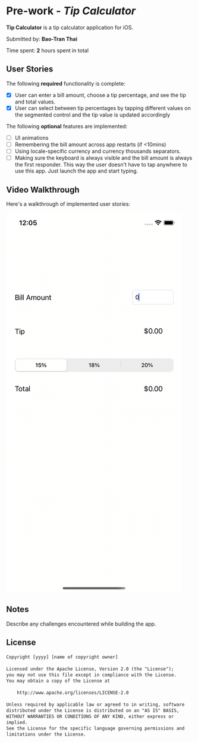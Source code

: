 # Pre-work - *Tip Calculator*

**Tip Calculator** is a tip calculator application for iOS.

Submitted by: **Bao-Tran Thai**

Time spent: **2** hours spent in total

## User Stories

The following **required** functionality is complete:

* [X] User can enter a bill amount, choose a tip percentage, and see the tip and total values.
* [X] User can select between tip percentages by tapping different values on the segmented control and the tip value is updated accordingly

The following **optional** features are implemented:

* [ ] UI animations
* [ ] Remembering the bill amount across app restarts (if <10mins)
* [ ] Using locale-specific currency and currency thousands separators.
* [ ] Making sure the keyboard is always visible and the bill amount is always the first responder. This way the user doesn't have to tap anywhere to use this app. Just launch the app and start typing.

## Video Walkthrough

Here's a walkthrough of implemented user stories:

<img src='https://github.com/tranthai09/Prework_iOS/blob/main/Prework.gif' title='Video Walkthrough' width='' alt='Video Walkthrough' />

## Notes

Describe any challenges encountered while building the app.

## License

    Copyright [yyyy] [name of copyright owner]

    Licensed under the Apache License, Version 2.0 (the "License");
    you may not use this file except in compliance with the License.
    You may obtain a copy of the License at

        http://www.apache.org/licenses/LICENSE-2.0

    Unless required by applicable law or agreed to in writing, software
    distributed under the License is distributed on an "AS IS" BASIS,
    WITHOUT WARRANTIES OR CONDITIONS OF ANY KIND, either express or implied.
    See the License for the specific language governing permissions and
    limitations under the License.
